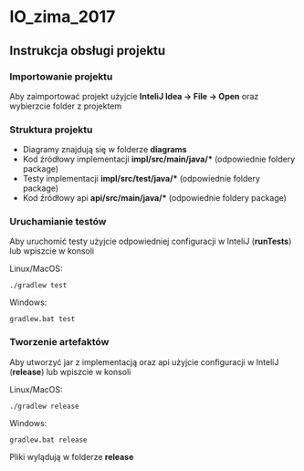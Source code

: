 # IO_zima_2017

## Instrukcja obsługi projektu
### Importowanie projektu
Aby zaimportować projekt użyjcie **InteliJ Idea -> File -> Open** oraz wybierzcie folder z projektem

### Struktura projektu
* Diagramy znajdują się w folderze **diagrams**
* Kod źródłowy implementacji **impl/src/main/java/\*** (odpowiednie foldery package)
* Testy implementacji **impl/src/test/java/\*** (odpowiednie foldery package)
* Kod źródłowy api **api/src/main/java/\*** (odpowiednie foldery package)

### Uruchamianie testów
Aby uruchomić testy użyjcie odpowiedniej configuracji w InteliJ (**runTests**) lub wpiszcie w konsoli

Linux/MacOS:
```
./gradlew test
```
Windows:
```
gradlew.bat test
```

### Tworzenie artefaktów
Aby utworzyć jar z implementacją oraz api użyjcie configuracji w InteliJ (**release**) lub wpiszcie w konsoli

Linux/MacOS:
```
./gradlew release
```
Windows:
```
gradlew.bat release
```
Pliki wylądują w folderze **release**
